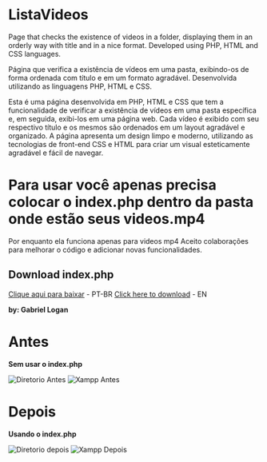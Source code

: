 # ListaVideos
Page that checks the existence of videos in a folder, displaying them in an orderly way with title and in a nice format. Developed using PHP, HTML and CSS languages.

Página que verifica a existência de vídeos em uma pasta, exibindo-os de forma ordenada com título e em um formato agradável. Desenvolvida utilizando as linguagens PHP, HTML e CSS.

Esta é uma página desenvolvida em PHP, HTML e CSS que tem a funcionalidade de verificar a existência de vídeos em uma pasta específica e, em seguida, exibi-los em uma página web. Cada vídeo é exibido com seu respectivo título e os mesmos são ordenados em um layout agradável e organizado. A página apresenta um design limpo e moderno, utilizando as tecnologias de front-end CSS e HTML para criar um visual esteticamente agradável e fácil de navegar.

# Para usar você apenas precisa colocar o index.php dentro da pasta onde estão seus videos.mp4

Por enquanto ela funciona apenas para videos mp4
Aceito colaborações para melhorar o código e adicionar novas funcionalidades.

## Download index.php
[Clique aqui para baixar](https://gabriel-logan.github.io/ListaVideos/index.php) - PT-BR
[Click here to download](https://gabriel-logan.github.io/ListaVideos/index_en.php) - EN


**by: Gabriel Logan**

# Antes

**Sem usar o index.php**

![Diretorio Antes](https://raw.githubusercontent.com/gabriel-logan/ListaVideos/main/Antes_Depois/diretorioAntes.png)
![Xampp Antes](https://raw.githubusercontent.com/gabriel-logan/ListaVideos/main/Antes_Depois/apacheXamppAntes.png)

# Depois

**Usando o index.php**

![Diretorio depois](https://raw.githubusercontent.com/gabriel-logan/ListaVideos/main/Antes_Depois/diretorioDepois.png)
![Xampp Depois](https://raw.githubusercontent.com/gabriel-logan/ListaVideos/main/Antes_Depois/apacheXamppDepois.png)
